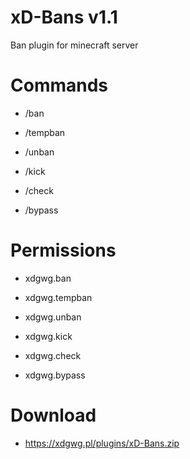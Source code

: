 # xD-Bans v1.1
Ban plugin for minecraft server

# Commands
- /ban

- /tempban

- /unban

- /kick

- /check

- /bypass

# Permissions
- xdgwg.ban

- xdgwg.tempban

- xdgwg.unban

- xdgwg.kick

- xdgwg.check

- xdgwg.bypass

# Download
- https://xdgwg.pl/plugins/xD-Bans.zip
